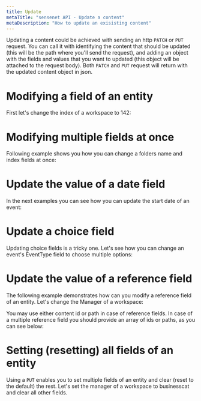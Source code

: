 ```yaml
---
title: Update
metaTitle: "sensenet API - Update a content"
metaDescription: "How to update an exisisting content"
---
```


Updating a content could be achieved with sending an http `PATCH` or `PUT` request. You can call it with identifying the content that should be updated (this will be the path where you'll send the request), and adding an object with the fields and values that you want to updated (this object will be attached to the request body). Both `PATCH` and `PUT` request will return with the updated content object in json.

# Modifying a field of an entity

First let's change the index of a workspace to 142:

<tab category="content-management" article="update" example="updatePatch" />

# Modifying multiple fields at once

Following example shows you how you can change a folders name and index fields at once:

<tab category="content-management" article="update" example="updateMultipleFields" />

# Update the value of a date field

In the next examples you can see how you can update the start date of an event:

<tab category="content-management" article="update" example="updateDate" />

# Update a choice field

Updating choice fields is a tricky one. Let's see how you can change an event's EventType field to choose multiple options:

<tab category="content-management" article="update" example="updateChoice" />

# Update the value of a reference field

The following example demonstrates how can you modify a reference field of an entity. Let's change the Manager of a workspace:

<tab category="content-management" article="update" example="updateReference" />

You may use either content id or path in case of reference fields. In case of a multiple reference field you should provide an array of ids or paths, as you can see below:

<tab category="content-management" article="update" example="updateReferenceMultiple" />

# Setting (resetting) all fields of an entity

Using a `PUT` enables you to set multiple fields of an entity and clear (reset to the default) the rest. Let's set the manager of a workspace to businesscat and clear all other fields.

<tab category="content-management" article="update" example="updatePut" />
